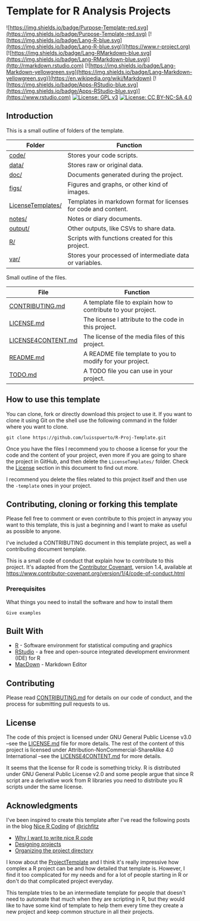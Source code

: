 # Template for R Analysis Projects

![https://img.shields.io/badge/Purpose-Template-red.svg](https://img.shields.io/badge/Purpose-Template-red.svg) [![https://img.shields.io/badge/Lang-R-blue.svg](https://img.shields.io/badge/Lang-R-blue.svg)](https://www.r-project.org) [![https://img.shields.io/badge/Lang-RMarkdown-blue.svg](https://img.shields.io/badge/Lang-RMarkdown-blue.svg)](http://rmarkdown.rstudio.com) [![https://img.shields.io/badge/Lang-Markdown-yellowgreen.svg](https://img.shields.io/badge/Lang-Markdown-yellowgreen.svg)](https://en.wikipedia.org/wiki/Markdown) [![https://img.shields.io/badge/Apps-RStudio-blue.svg](https://img.shields.io/badge/Apps-RStudio-blue.svg)](https://www.rstudio.com) [![License: GPL v3](https://img.shields.io/badge/License-GPL%20v3-blue.svg)](https://www.gnu.org/licenses/gpl-3.0) [![License: CC BY-NC-SA 4.0](https://img.shields.io/badge/License-CC%20BY--NC--SA%204.0-lightgrey.svg)](https://creativecommons.org/licenses/by-nc-sa/4.0/)


## Introduction 


This is a small outline of folders of the template.  

| Folder                                 | Function                                                        |
| --------                               | -------------                                                   |
| [code/](code/)                         | Stores your code scripts.                                       |
| [data/](data/)                         | Stores raw or original data.                                    |
| [doc/](doc/)                           | Documents generated during the project.                         |
| [figs/](figs/)                         | Figures and graphs, or other kind of images.                    |
| [LicenseTemplates/](LicenseTemplates/) | Templates in markdown format for licenses for code and content. |
| [notes/](notes/)                       | Notes or diary documents.                                       |
| [output/](output/)                     | Other outputs, like CSVs to share data.                         |
| [R/](R/)                               | Scripts with functions created for this project.                |
| [var/](var/)                           | Stores your processed of intermediate data or variables.        |

Small outline of the files.

| File                                                 | Function                                                      |
| ---------------------------------------------------- | ------------------------------------------------------------  |
| [CONTRIBUTING.md](CONTRIBUTING-template.md)          | A template file to explain how to contribute to your project. |
| [LICENSE.md](LICENSE.md)                             | The license I attribute to the code in this project.          |
| [LICENSE4CONTENT.md](LICENSE4CONTENT.md)             | The license of the media files of this project.               |
| [README.md](README-template.md)                      | A README file template to you to modify for your project.     |
| [TODO.md](TODO-template.md)                          | A TODO file you can use in your project.                      |

## How to use this template

You can clone, fork or directly download this project to use it. If you want to clone it using Git on the shell use the following command in the folder where you want to clone. 

```
git clone https://github.com/luisspuerto/R-Proj-Template.git
```

Once you have the files I recommend you to choose a license for your the code and the content of your project, even more if you are going to share the project in GitHub, and then delete the `LicenseTemplates/` folder. Check the [License](#license) section in this document to find out more.

I recommend you delete the files related to this project itself and then use the `-template` ones in your project. 


## Contributing, cloning or forking this template

Please fell free to comment or even contribute to this project in anyway you want to this template, this is just a beginning and I want to make as useful as possible to anyone. 

I've included a CONTRIBUTING document in this template project, as well a contributing document template. 

This is a small code of conduct that explain how to contribute to this project. It's adapted from the [Contributor Covenant][homepage], version 1.4, available at https://www.contributor-covenant.org/version/1/4/code-of-conduct.html 

### Prerequisites

What things you need to install the software and how to install them

```
Give examples
```


## Built With

* [R](https://www.r-project.org) - Software environment for statistical computing and graphics 
* [RStudio](https://maven.apache.org/) - a free and open-source integrated development environment (IDE) for R
* [MacDown](https://macdown.uranusjr.com) - Markdown Editor


## Contributing

Please read [CONTRIBUTING.md](/CONTRIBUTING.md) for details on our code of conduct, and the process for submitting pull requests to us.

## License

The code of this project is licensed under GNU General Public License v3.0 –see the [LICENSE.md](LICENSE.md) file for more details. The rest of the content of this project is licensed under Attribution-NonCommercial-ShareAlike 4.0 International –see the  [LICENSE4CONTENT.md](LICENSE4CONTENT.md) for more details. 

It seems that the license for R code is something tricky. R is distributed under GNU General Public License v2.0 and some people argue that since R script are a derivative work from R libraries you need to distribute you R scripts under the same license. 

## Acknowledgments

I've been inspired to create this template after I've read the following posts in the blog [Nice R Coding](https://richfitz.github.io/) of [@richfitz](https://github.com/richfitz)

* [Why I want to write nice R code](https://nicercode.github.io/blog/2013-04-05-why-nice-code/)
* [Designing projects](https://nicercode.github.io/blog/2013-04-05-projects/)
* [Organizing the project directory](https://nicercode.github.io/blog/2013-05-17-organising-my-project/)

I know about the [ProjectTemplate](http://projecttemplate.net/) and I think it's really impressive how complex a R project can be and how detailed that template is. However, I find it too complicated for my needs and for a lot of people starting in R or don't do that complicated project everyday. 

This template tries to be an intermediate template for people that doesn't need to automate that much when they are scripting in R, but they would like to have some kind of template to help them every time they create a new project and keep common structure in all their projects.


<!--This is where the variables of the document are found. -->

[homepage]:https://www.contributor-covenant.org